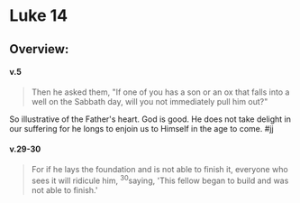 # Luke 14

## Overview:


#### v.5
>Then he asked them, "If one of you has a son or an ox that falls into a well on the Sabbath day, will you not immediately pull him out?"

So illustrative of the Father's heart. God is good. He does not take delight in our suffering for he longs to enjoin us to Himself in the age to come.
#jj 

#### v.29-30
>For if he lays the foundation and is not able to finish it, everyone who sees it will ridicule him, <sup>30</sup>saying, 'This fellow began to build and was not able to finish.'

